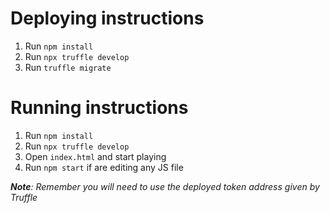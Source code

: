 # Deploying instructions
1. Run `npm install`
2. Run `npx truffle develop`
3. Run `truffle migrate`

# Running instructions
1. Run `npm install` 
2. Run `npx truffle develop` 
3. Open `index.html` and start playing 
4. Run `npm start` if are editing any JS file

***Note**: Remember you will need to use the deployed token address given by Truffle*
